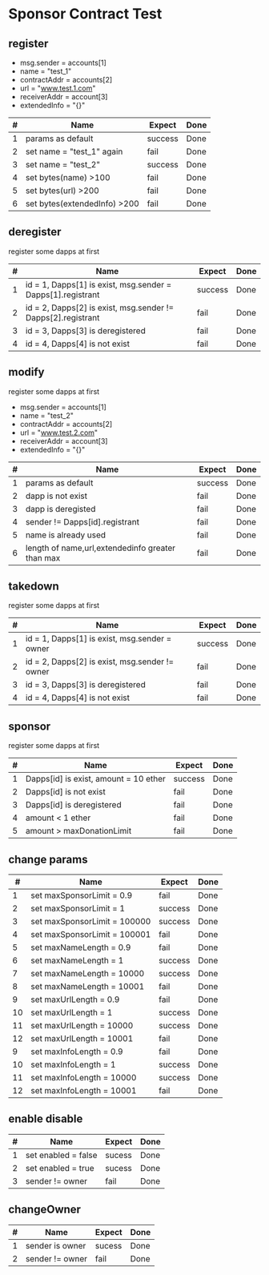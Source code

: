 # Sponsor Contract Test

## register
+ msg.sender = accounts[1]
+ name = "test_1"
+ contractAddr = accounts[2]
+ url = "www.test.1.com"
+ receiverAddr = account[3]
+ extendedInfo = "{}"


|#|Name|Expect|Done|
|---|----|------|---|
|1|params as default| success |Done|
|2|set name = "test_1" again|fail|Done|
|3|set name = "test_2"|success|Done|
|4|set bytes(name) >100 |fail|Done|
|5|set bytes(url) >200 | fail|Done|
|6|set bytes(extendedInfo) >200 |fail|Done|


## deregister

register some dapps at first

|#|Name|Expect|Done|
|---|----|------|---|
|1|id = 1, Dapps[1] is exist, msg.sender = Dapps[1].registrant|success|Done|
|2|id = 2, Dapps[2] is exist, msg.sender != Dapps[2].registrant|fail|Done|
|3|id = 3, Dapps[3] is deregistered|fail|Done|
|4|id = 4, Dapps[4] is not exist |fail|Done|


## modify

register some dapps at first

+ msg.sender = accounts[1]
+ name = "test_2"
+ contractAddr = accounts[2]
+ url = "www.test.2.com"
+ receiverAddr = account[3]
+ extendedInfo = "{}"


|#|Name|Expect|Done|
|---|----|------|---|
|1|params as default|success|Done|
|2|dapp is not exist|fail|Done|
|3|dapp is deregisted|fail|Done|
|4|sender != Dapps[id].registrant|fail|Done|
|5|name is already used |fail|Done|
|6|length of name,url,extendedinfo greater than max |fail|Done|

## takedown

register some dapps at first

|#|Name|Expect|Done|
|---|----|------|---|
|1|id = 1, Dapps[1] is exist, msg.sender = owner|success|Done|
|2|id = 2, Dapps[2] is exist, msg.sender != owner|fail|Done|
|3|id = 3, Dapps[3] is deregistered|fail|Done|
|4|id = 4, Dapps[4] is not exist |fail|Done|



## sponsor

register some dapps at first

|#|Name|Expect|Done|
|---|----|------|---|
|1|Dapps[id] is exist, amount = 10 ether|success|Done|
|2|Dapps[id] is not exist|fail|Done|
|3|Dapps[id] is deregistered|fail|Done|
|4|amount < 1 ether|fail|Done|
|5|amount > maxDonationLimit|fail|Done|

## change params
|#|Name|Expect|Done|
|---|----|------|---|
|1|set maxSponsorLimit = 0.9 |fail|Done|
|2|set maxSponsorLimit = 1|success|Done|
|3|set maxSponsorLimit = 100000|success|Done|
|4|set maxSponsorLimit = 100001|fail|Done|
|5|set maxNameLength = 0.9 |fail|Done|
|6|set maxNameLength = 1|success|Done|
|7|set maxNameLength = 10000|success|Done|
|8|set maxNameLength = 10001|fail|Done|
|9|set maxUrlLength = 0.9 |fail|Done|
|10|set maxUrlLength = 1|success|Done|
|11|set maxUrlLength = 10000|success|Done|
|12|set maxUrlLength = 10001|fail|Done|
|9|set maxInfoLength = 0.9 |fail|Done|
|10|set maxInfoLength = 1|success|Done|
|11|set maxInfoLength = 10000|success|Done|
|12|set maxInfoLength = 10001|fail|Done|
## enable disable
|#|Name|Expect|Done|
|---|----|------|---|
|1| set enabled = false |sucess|Done|
|2| set enabled = true |sucess|Done|
|3| sender != owner |fail|Done|

## changeOwner
|#|Name|Expect|Done|
|---|----|------|---|
|1| sender is owner |sucess|Done|
|2| sender != owner |fail|Done|